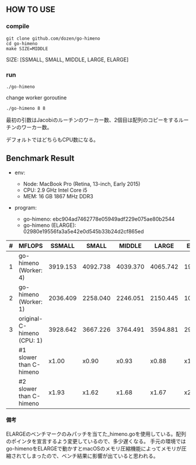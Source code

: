 ## HOW TO USE

### compile

```
git clone github.com/dozen/go-himeno
cd go-himeno
make SIZE=MIDDLE
```

SIZE: [SSMALL, SMALL, MIDDLE, LARGE, ELARGE]


### run

```
./go-himeno 
```

change worker goroutine

```
./go-himeno 8 8
```

最初の引数はJacobiのルーチンのワーカー数、2個目は配列のコピーをするルーチンのワーカー数。

デフォルトではどちらもCPU数になる。


## Benchmark Result

* env:
    * Node: MacBook Pro (Retina, 13-inch, Early 2015)
    * CPU: 2.9 GHz Intel Core i5
    * MEM: 16 GB 1867 MHz DDR3

* program:
    * go-himeno: ebc904ad7462778e05949adf229e075ae80b2544
    * go-himeno (ELARGE): 02980e19556fa3a5e42e0d545b33b24d2cf865ed

| # | MFLOPS                     | SSMALL   | SMALL    | MIDDLE   | LARGE    | ELARGE   |
| - | -------------------------- | -------- | -------- | -------- | -------- | -------- |
| 1 | go-himeno (Worker: 4)      | 3919.153 | 4092.738 | 4039.370 | 4065.742 | 1951.904 |
| 2 | go-himeno (Worker: 1)      | 2036.409 | 2258.040 | 2246.051 | 2150.445 | 1053.351 |
| 3 | original-C-himeno (CPU: 1) | 3928.642 | 3667.226 | 3764.491 | 3594.881 | 2905.840 |
|   | #1 slower than C-himeno    | x1.00    | x0.90    | x0.93    | x0.88    | x1.49    |
|   | #2 slower than C-himeno    | x1.93    | x1.62    | x1.68    | x1.67    | x2.76    |

#### 備考
ELARGEのベンチマークのみパッチを当てた_himeno.goを使用している。配列のポインタを宣言するよう変更しているので、多少遅くなる。
手元の環境ではgo-himenoをELARGEで動かすとmacOSのメモリ圧縮機能によってメモリが圧縮されてしまったので、ベンチ結果に影響が出ていると思われる。
